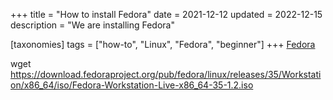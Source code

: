 +++
title = "How to install Fedora"
date = 2021-12-12
updated = 2022-12-15
description = "We are installing Fedora"

[taxonomies]
tags = ["how-to", "Linux", "Fedora", "beginner"]
+++
[Fedora](https://download.fedoraproject.org/pub/fedora/linux/releases/35/Workstation/x86_64/iso/Fedora-Workstation-Live-x86_64-35-1.2.iso)

<!-- more -->

wget https://download.fedoraproject.org/pub/fedora/linux/releases/35/Workstation/x86_64/iso/Fedora-Workstation-Live-x86_64-35-1.2.iso